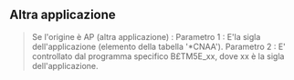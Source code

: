 ## Altra applicazione
>Se l'origine è AP (altra applicazione)  : 
Parametro 1 : 
E'la sigla dell'applicazione (elemento della tabella '\*CNAA').
Parametro 2 : 
E' controllato dal programma specifico B£TM5E_xx, dove xx è la sigla
dell'applicazione.

